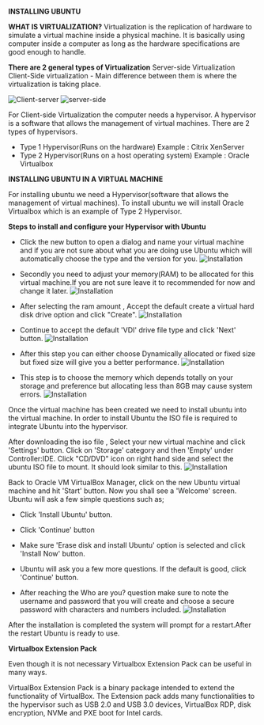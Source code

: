 **INSTALLING UBUNTU**

**WHAT IS VIRTUALIZATION?**
Virtualization is the replication of hardware to simulate a virtual machine inside a physical machine. It is basically using computer inside a computer as long as the hardware specifications are good enough to handle.

**There are 2 general types of Virtualization**
Server-side Virtualization
Client-Side virtualization - Main difference between them is where the virtualization is taking place.

![Client-server](../Imgs/Client-side.png)
![server-side](../Imgs/server.png)

For Client-side Virtualization the computer needs a hypervisor. A hypervisor is a software that allows the management of virtual machines. There are 2 types of hypervisors.

* Type 1 Hypervisor(Runs on the hardware) Example : Citrix XenServer
* Type 2 Hypervisor(Runs on a host operating system)
Example : Oracle Virtualbox

**INSTALLING UBUNTU IN A VIRTUAL MACHINE**

For installing ubuntu we need a Hypervisor(software that allows the management of virtual machines). To install ubuntu we will install Oracle Virtualbox which is an example of Type 2 Hypervisor.

**Steps to install and configure your Hypervisor with Ubuntu**
* Click the new button to open a dialog and name your virtual machine and if you are not sure about what you are doing use Ubuntu which will automatically choose the type and the version for you.
![Installation](../Imgs/Installation.png)

* Secondly you need to adjust your memory(RAM) to be allocated for this virtual machine.If you are not sure leave it to recommended for now and change it later.
![Installation](../Imgs/Installation2.png)

* After selecting the ram amount , Accept the default create a virtual hard disk drive option and click "Create".
![Installation](../Imgs/Installation3.png)

* Continue to accept the default 'VDI' drive file type and click 'Next' button.
![Installation](../Imgs/Installation4.png)

* After this step you can either choose Dynamically allocated or fixed size but fixed size will give you a better performance.
![Installation](../Imgs/Installation5.png)

* This step is to choose the memory which depends totally on your storage and preference but allocating less than 8GB may cause system errors.
![Installation](../Imgs/Installation6.png)

Once the virtual machine has been created we need to install ubuntu into the virtual machine. In order to install Ubuntu the ISO file is required to integrate Ubuntu into the hypervisor. 

After downloading the iso file , Select your new virtual machine and click 'Settings' button. Click on 'Storage' category and then 'Empty' under Controller:IDE. Click "CD/DVD" icon on right hand side and select the ubuntu ISO file to mount. It should look similar to this.
![Installation](../Imgs/Installation7.png)

Back to Oracle VM VirtualBox Manager, click on the new Ubuntu virtual machine and hit 'Start' button. Now you shall see a 'Welcome' screen. Ubuntu will ask a few simple questions such as;

* Click 'Install Ubuntu' button.

* Click 'Continue' button

* Make sure 'Erase disk and install Ubuntu' option is selected and click 'Install Now' button.

* Ubuntu will ask you a few more questions. If the default is good, click 'Continue' button.

* After reaching the Who are you? question make sure to note the username and password that you will create and choose a secure password with characters and numbers included.
![Installation](../Imgs/Installation8.png)

After the installation is completed the system will prompt for a restart.After the restart Ubuntu is ready to use.

**Virtualbox Extension Pack**

Even though it is not necessary Virtualbox Extension Pack can be useful in many ways.

VirtualBox Extension Pack is a binary package intended to extend the functionality of VirtualBox. The Extension pack adds many functionalities to the hypervisor such as USB 2.0 and USB 3.0 devices, VirtualBox RDP, disk encryption, NVMe and PXE boot for Intel cards.